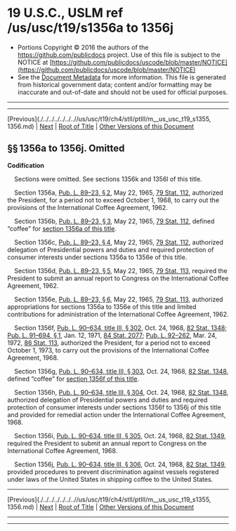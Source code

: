 ---
---

# 19 U.S.C., USLM ref /us/usc/t19/s1356a to 1356j

* Portions Copyright © 2016 the authors of the https://github.com/publicdocs project.
  Use of this file is subject to the NOTICE at [https://github.com/publicdocs/uscode/blob/master/NOTICE](https://github.com/publicdocs/uscode/blob/master/NOTICE)
* See the [Document Metadata](././../../../../../..//README.md) for more information.
  This file is generated from historical government data; content and/or formatting may be inaccurate and out-of-date and should not be used for official purposes.

----------
----------

[Previous](./../../../../../..//us/usc/t19/ch4/stII/ptIII/m__us_usc_t19_s1355, 1356.md) | [Next](./../../../../../..//us/usc/t19/ch4/stII/ptIII/m__us_usc_t19_s1356k.md) | [Root of Title](./../../../../../../) | [Other Versions of this Document](https://publicdocs.github.io/go/links?ns=uslm&ref=%2Fus%2Fusc%2Ft19%2Fs1356a+to+1356j)

## §§ 1356a to 1356j. Omitted

 __Codification__ 

    Sections were omitted. See sections 1356k and 1356l of this title.

    Section 1356a, [Pub. L. 89–23, § 2][/us/pl/89/23/s2], May 22, 1965, [79 Stat. 112][/us/stat/79/112], authorized the President, for a period not to exceed October 1, 1968, to carry out the provisions of the International Coffee Agreement, 1962.

    Section 1356b, [Pub. L. 89–23, § 3][/us/pl/89/23/s3], May 22, 1965, [79 Stat. 112][/us/stat/79/112], defined “coffee” for [section 1356a of this title][/us/usc/t19/s1356a].

    Section 1356c, [Pub. L. 89–23, § 4][/us/pl/89/23/s4], May 22, 1965, [79 Stat. 112][/us/stat/79/112], authorized delegation of Presidential powers and duties and required protection of consumer interests under sections 1356a to 1356e of this title.

    Section 1356d, [Pub. L. 89–23, § 5][/us/pl/89/23/s5], May 22, 1965, [79 Stat. 113][/us/stat/79/113], required the President to submit an annual report to Congress on the International Coffee Agreement, 1962.

    Section 1356e, [Pub. L. 89–23, § 6][/us/pl/89/23/s6], May 22, 1965, [79 Stat. 113][/us/stat/79/113], authorized appropriations for sections 1356a to 1356e of this title and limited contributions for administration of the International Coffee Agreement, 1962.

    Section 1356f, [Pub. L. 90–634, title III, § 302][/us/pl/90/634/s302], Oct. 24, 1968, [82 Stat. 1348][/us/stat/82/1348]; [Pub. L. 91–694, § 1][/us/pl/91/694/s1], Jan. 12, 1971, [84 Stat. 2077][/us/stat/84/2077]; [Pub. L. 92–262][/us/pl/92/262], Mar. 24, 1972, [86 Stat. 113][/us/stat/86/113], authorized the President, for a period not to exceed October 1, 1973, to carry out the provisions of the International Coffee Agreement, 1968.

    Section 1356g, [Pub. L. 90–634, title III, § 303][/us/pl/90/634/s303], Oct. 24, 1968, [82 Stat. 1348][/us/stat/82/1348], defined “coffee” for [section 1356f of this title][/us/usc/t19/s1356f].

    Section 1356h, [Pub. L. 90–634, title III, § 304][/us/pl/90/634/s304], Oct. 24, 1968, [82 Stat. 1348][/us/stat/82/1348], authorized delegation of Presidential powers and duties and required protection of consumer interests under sections 1356f to 1356j of this title and provided for remedial action under the International Coffee Agreement, 1968.

    Section 1356i, [Pub. L. 90–634, title III, § 305][/us/pl/90/634/s305], Oct. 24, 1968, [82 Stat. 1349][/us/stat/82/1349], required the President to submit an annual report to Congress on the International Coffee Agreement, 1968.

    Section 1356j, [Pub. L. 90–634, title III, § 306][/us/pl/90/634/s306], Oct. 24, 1968, [82 Stat. 1349][/us/stat/82/1349], provided procedures to prevent discrimination against vessels registered under laws of the United States in shipping coffee to the United States.

----------

[Previous](./../../../../../..//us/usc/t19/ch4/stII/ptIII/m__us_usc_t19_s1355, 1356.md) | [Next](./../../../../../..//us/usc/t19/ch4/stII/ptIII/m__us_usc_t19_s1356k.md) | [Root of Title](./../../../../../../) | [Other Versions of this Document](https://publicdocs.github.io/go/links?ns=uslm&ref=%2Fus%2Fusc%2Ft19%2Fs1356a+to+1356j)

----------
----------

[/us/pl/89/23/s2]: https://publicdocs.github.io/go/links?ns=uslm&ref=%2Fus%2Fpl%2F89%2F23%2Fs2
[/us/stat/79/112]: https://publicdocs.github.io/go/links?ns=uslm&ref=%2Fus%2Fstat%2F79%2F112
[/us/pl/89/23/s3]: https://publicdocs.github.io/go/links?ns=uslm&ref=%2Fus%2Fpl%2F89%2F23%2Fs3
[/us/stat/79/112]: https://publicdocs.github.io/go/links?ns=uslm&ref=%2Fus%2Fstat%2F79%2F112
[/us/usc/t19/s1356a]: https://publicdocs.github.io/go/links?ns=uslm&ref=%2Fus%2Fusc%2Ft19%2Fs1356a
[/us/pl/89/23/s4]: https://publicdocs.github.io/go/links?ns=uslm&ref=%2Fus%2Fpl%2F89%2F23%2Fs4
[/us/stat/79/112]: https://publicdocs.github.io/go/links?ns=uslm&ref=%2Fus%2Fstat%2F79%2F112
[/us/pl/89/23/s5]: https://publicdocs.github.io/go/links?ns=uslm&ref=%2Fus%2Fpl%2F89%2F23%2Fs5
[/us/stat/79/113]: https://publicdocs.github.io/go/links?ns=uslm&ref=%2Fus%2Fstat%2F79%2F113
[/us/pl/89/23/s6]: https://publicdocs.github.io/go/links?ns=uslm&ref=%2Fus%2Fpl%2F89%2F23%2Fs6
[/us/stat/79/113]: https://publicdocs.github.io/go/links?ns=uslm&ref=%2Fus%2Fstat%2F79%2F113
[/us/pl/90/634/s302]: https://publicdocs.github.io/go/links?ns=uslm&ref=%2Fus%2Fpl%2F90%2F634%2Fs302
[/us/stat/82/1348]: https://publicdocs.github.io/go/links?ns=uslm&ref=%2Fus%2Fstat%2F82%2F1348
[/us/pl/91/694/s1]: https://publicdocs.github.io/go/links?ns=uslm&ref=%2Fus%2Fpl%2F91%2F694%2Fs1
[/us/stat/84/2077]: https://publicdocs.github.io/go/links?ns=uslm&ref=%2Fus%2Fstat%2F84%2F2077
[/us/pl/92/262]: https://publicdocs.github.io/go/links?ns=uslm&ref=%2Fus%2Fpl%2F92%2F262
[/us/stat/86/113]: https://publicdocs.github.io/go/links?ns=uslm&ref=%2Fus%2Fstat%2F86%2F113
[/us/pl/90/634/s303]: https://publicdocs.github.io/go/links?ns=uslm&ref=%2Fus%2Fpl%2F90%2F634%2Fs303
[/us/stat/82/1348]: https://publicdocs.github.io/go/links?ns=uslm&ref=%2Fus%2Fstat%2F82%2F1348
[/us/usc/t19/s1356f]: https://publicdocs.github.io/go/links?ns=uslm&ref=%2Fus%2Fusc%2Ft19%2Fs1356f
[/us/pl/90/634/s304]: https://publicdocs.github.io/go/links?ns=uslm&ref=%2Fus%2Fpl%2F90%2F634%2Fs304
[/us/stat/82/1348]: https://publicdocs.github.io/go/links?ns=uslm&ref=%2Fus%2Fstat%2F82%2F1348
[/us/pl/90/634/s305]: https://publicdocs.github.io/go/links?ns=uslm&ref=%2Fus%2Fpl%2F90%2F634%2Fs305
[/us/stat/82/1349]: https://publicdocs.github.io/go/links?ns=uslm&ref=%2Fus%2Fstat%2F82%2F1349
[/us/pl/90/634/s306]: https://publicdocs.github.io/go/links?ns=uslm&ref=%2Fus%2Fpl%2F90%2F634%2Fs306
[/us/stat/82/1349]: https://publicdocs.github.io/go/links?ns=uslm&ref=%2Fus%2Fstat%2F82%2F1349



